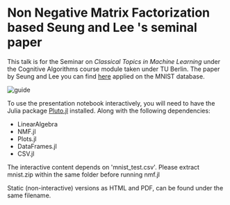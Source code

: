 # Non Negative Matrix Factorization based Seung and Lee 's seminal paper

This talk is for the Seminar on *Classical Topics in Machine Learning* under the Cognitive Algorithms course module taken under TU Berlin.
The paper by Seung and Lee you can find [here](http://web.cs.ucla.edu/~yzsun/classes/2014Spring_CS7280/Papers/Clustering/NNF_lee01algorithms.pdf) applied on the MNIST database.

![guide](readme.gif)


To use the presentation notebook interactively, you will need to have the Julia package [Pluto.jl](https://github.com/fonsp/Pluto.jl) installed. Along with the following dependencies:
- LinearAlgebra
- NMF.jl
- Plots.jl
- DataFrames.jl
- CSV.jl

The interactive content depends on 'mnist_test.csv'. Please extract mnist.zip within the same folder before running nmf.jl

Static (non-interactive) versions as HTML and PDF,  can be found under the same filename.


